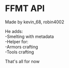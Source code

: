 # FFMT API

Made by kevin_68, robin4002

He adds:<br>
-Smelting with metadata<br>
-Helper for:<br>
 -Armors crafting<br>
 -Tools crafting<br>
 
That's all for now
